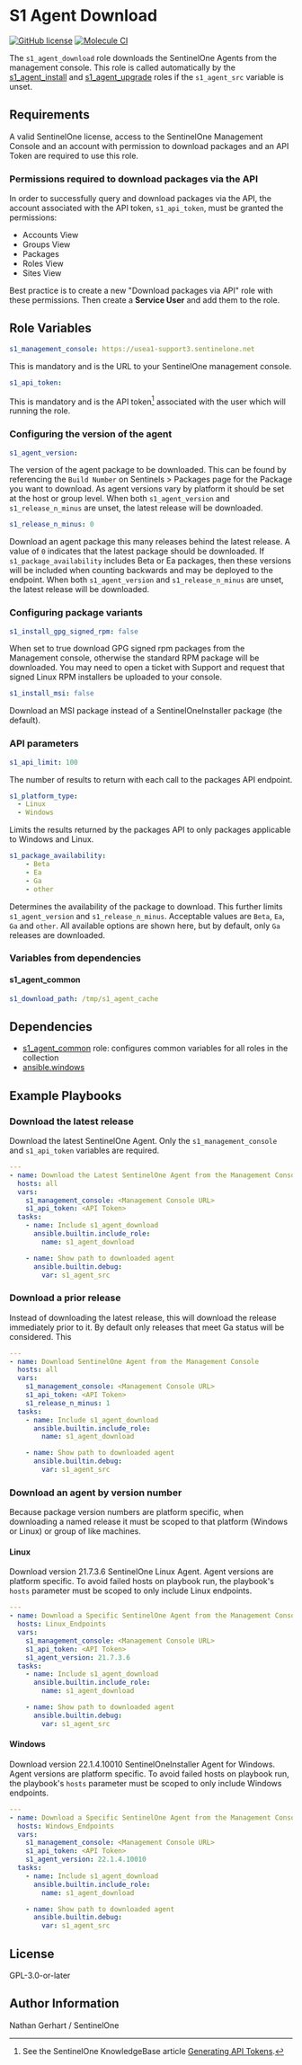 # S1 Agent Download

[![GitHub license](https://badgen.net/github/license/s1-nathangerhart/ansible_collection_s1agent)](https://github.com/s1-nathangerhart/ansible_collection_s1agent/blob/main/LICENSE)
[![Molecule CI](https://github.com/s1-nathangerhart/ansible_collection_s1agent/actions/workflows/s1_agent_download.yml/badge.svg)](https://github.com/s1-nathangerhart/ansible_collection_s1agent/actions/workflows/s1_agent_download.yml)

The `s1_agent_download` role downloads the SentinelOne Agents from the management console.
This role is called automatically by the [s1_agent_install](../s1_agent_install/) and [s1_agent_upgrade](../s1_agent_upgrade/) roles if the `s1_agent_src` variable is unset.

## Requirements

A valid SentinelOne license, access to the SentinelOne Management Console and an account with permission to download packages and an API Token are required to use this role.

### Permissions required to download packages via the API

In order to successfully query and download packages via the API, the account associated with the API token, `s1_api_token`, must be granted the permissions:

* Accounts View
* Groups View
* Packages
* Roles View
* Sites View

Best practice is to create a new "Download packages via API" role with these permissions. Then create a **Service User** and add them to the role.

## Role Variables

```yaml
s1_management_console: https://usea1-support3.sentinelone.net
```

This is mandatory and is the URL to your SentinelOne management console.

```yaml
s1_api_token:
```

This is mandatory and is the API token[^1] associated with the user which will running the role.

[^1]: See the SentinelOne KnowledgeBase article [Generating API Tokens](https://support.sentinelone.com/hc/en-us/articles/360004195934).

### Configuring the version of the agent

```yaml
s1_agent_version:
```

The version of the agent package to be downloaded. This can be found by referencing the `Build Number` on Sentinels > Packages page for the Package you want to download.
As agent versions vary by platform it should be set at the host or group level. When both `s1_agent_version` and `s1_release_n_minus` are unset, the latest release will be downloaded.

```yaml
s1_release_n_minus: 0
```

Download an agent package this many releases behind the latest release. A value of `0` indicates that the latest package should be downloaded.
If `s1_package_availability` includes Beta or Ea packages, then these versions will be included when counting backwards and may be deployed to the endpoint.
When both `s1_agent_version` and `s1_release_n_minus` are unset, the latest release will be downloaded.

### Configuring package variants

```yaml
s1_install_gpg_signed_rpm: false
```

When set to true download GPG signed rpm packages from the Management console, otherwise the standard RPM package will be downloaded. You may need to open a ticket with Support and request that signed Linux RPM installers be uploaded to your console.

```yaml
s1_install_msi: false
```

Download an MSI package instead of a SentinelOneInstaller package (the default).

### API parameters

```yaml
s1_api_limit: 100
```

The number of results to return with each call to the packages API endpoint.

```yaml
s1_platform_type:
  - Linux
  - Windows
```

Limits the results returned by the packages API to only packages applicable to Windows and Linux.

```yaml
s1_package_availability:
    - Beta
    - Ea
    - Ga
    - other
```

Determines the availability of the package to download. This further limits `s1_agent_version` and `s1_release_n_minus`. Acceptable values are `Beta`, `Ea`, `Ga` and `other`. All available options are shown here, but by default, only `Ga` releases are downloaded.

### Variables from dependencies

#### s1_agent_common

```yaml
s1_download_path: /tmp/s1_agent_cache
```

## Dependencies

* [s1_agent_common](../s1_agent_common/) role: configures common variables for all roles in the collection
* [ansible.windows](https://docs.ansible.com/ansible/latest/collections/ansible/windows/index.html)

## Example Playbooks

### Download the latest release

Download the latest SentinelOne Agent. Only the `s1_management_console` and `s1_api_token` variables are required.

```yaml
---
- name: Download the Latest SentinelOne Agent from the Management Console
  hosts: all
  vars:
    s1_management_console: <Management Console URL>
    s1_api_token: <API Token>
  tasks:
    - name: Include s1_agent_download
      ansible.builtin.include_role:
        name: s1_agent_download

    - name: Show path to downloaded agent
      ansible.builtin.debug:
        var: s1_agent_src
```

### Download a prior release

Instead of downloading the latest release, this will download the release immediately prior to it. By default only releases that meet Ga status will be considered. This

```yaml
---
- name: Download SentinelOne Agent from the Management Console
  hosts: all
  vars:
    s1_management_console: <Management Console URL>
    s1_api_token: <API Token>
    s1_release_n_minus: 1
  tasks:
    - name: Include s1_agent_download
      ansible.builtin.include_role:
        name: s1_agent_download

    - name: Show path to downloaded agent
      ansible.builtin.debug:
        var: s1_agent_src
```

### Download an agent by version number

Because package version numbers are platform specific, when downloading a named release it must be scoped to that platform (Windows or Linux) or group of like machines.

#### Linux

Download version 21.7.3.6 SentinelOne Linux Agent. Agent versions are platform specific. To avoid failed hosts on playbook run, the playbook's `hosts` parameter must be scoped to only include Linux endpoints.

```yaml
---
- name: Download a Specific SentinelOne Agent from the Management Console
  hosts: Linux_Endpoints
  vars:
    s1_management_console: <Management Console URL>
    s1_api_token: <API Token>
    s1_agent_version: 21.7.3.6
  tasks:
    - name: Include s1_agent_download
      ansible.builtin.include_role:
        name: s1_agent_download

    - name: Show path to downloaded agent
      ansible.builtin.debug:
        var: s1_agent_src
```

#### Windows

Download version 22.1.4.10010 SentinelOneInstaller Agent for Windows. Agent versions are platform specific. To avoid failed hosts on playbook run, the playbook's `hosts` parameter must be scoped to only include Windows endpoints.

```yaml
---
- name: Download a Specific SentinelOne Agent from the Management Console
  hosts: Windows_Endpoints
  vars:
    s1_management_console: <Management Console URL>
    s1_api_token: <API Token>
    s1_agent_version: 22.1.4.10010
  tasks:
    - name: Include s1_agent_download
      ansible.builtin.include_role:
        name: s1_agent_download

    - name: Show path to downloaded agent
      ansible.builtin.debug:
        var: s1_agent_src
```

## License

GPL-3.0-or-later

## Author Information

Nathan Gerhart / SentinelOne
